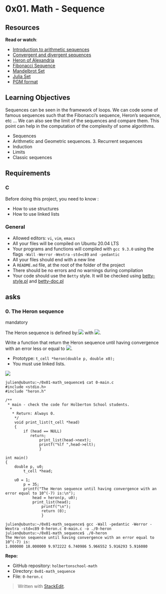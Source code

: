 # 0x01. Math - Sequence

## Resources

**Read or watch**:

-   [Introduction to arithmetic sequences](https://intranet.hbtn.io/rltoken/HE3Db5Rs1JDBzcRMBKjGUA "Introduction to arithmetic sequences")
-   [Convergent and divergent sequences](https://intranet.hbtn.io/rltoken/DQqlMOpQXpyYHhgkks_zgg "Convergent and divergent sequences")
-   [Heron of Alexandria](https://intranet.hbtn.io/rltoken/CAVXNxR1bQ86BzNHAOYi5A "Heron of Alexandria ")
-   [Fibonacci Sequence](https://intranet.hbtn.io/rltoken/seeZAle1Wkbx7DTNH3_iag "Fibonacci Sequence")
-   [Mandelbrot Set](https://intranet.hbtn.io/rltoken/DN5HZE5g8C-BzoRyZKlDRQ "Mandelbrot Set")
-   [Julia Set](https://intranet.hbtn.io/rltoken/W070Wc4ukmMceHwpVQ82_A "Julia Set")
-   [PGM format](https://intranet.hbtn.io/rltoken/TZ_KgwpPtOY8vWNm65A0AA "PGM format")
## Learning Objectives

Sequences can be seen in the framework of loops. We can code some of famous sequences such that the Fibonacci’s sequence, Heron’s sequence, etc … We can also see the limit of the sequences and compare them. This point can help in the computation of the complexity of some algorithms.

-   Sequences
-   Arithmetic and Geometric sequences. 3. Recurrent sequences
-   Induction
-   Limits
-   Classic sequences

## Requirements

### C

Before doing this project, you need to know :

-   How to use structures
-   How to use linked lists

### General

-   Allowed editors:  `vi`,  `vim`,  `emacs`
-   All your files will be compiled on Ubuntu 20.04 LTS
-   Your programs and functions will compiled with  `gcc 9.3.0`  using the flags  `-Wall`  `-Werror`  `-Wextra`  `-std=c89`  `and -pedantic`
-   All your files should end with a new line
-   A  `README.md`  file, at the root of the folder of the project
-   There should be no errors and no warnings during compilation
-   Your code should use the  `Betty`  style. It will be checked using  [betty-style.pl](https://github.com/holbertonschool/Betty/blob/master/betty-style.pl "betty-style.pl")  and  [betty-doc.pl](https://github.com/holbertonschool/Betty/blob/master/betty-doc.pl "betty-doc.pl")
## asks

### 0. The Heron sequence

mandatory

The Heron sequence is defined by:![](https://holbertonintranet.s3.amazonaws.com/uploads/medias/2021/4/7192413c9d6ed17fa724e378f8eefe5bee0e17bd.gif?X-Amz-Algorithm=AWS4-HMAC-SHA256&X-Amz-Credential=AKIARDDGGGOUWMNL5ANN%2F20210808%2Fus-east-1%2Fs3%2Faws4_request&X-Amz-Date=20210808T131009Z&X-Amz-Expires=86400&X-Amz-SignedHeaders=host&X-Amz-Signature=3493a4ea27fed1f2a41c38936f35ea00894a5de1302bd746cf81067e5d8e55d9)  with  ![](https://holbertonintranet.s3.amazonaws.com/uploads/medias/2021/4/7b9cabf5caeb1f8612374a26efb6f514f29cfc1d.gif?X-Amz-Algorithm=AWS4-HMAC-SHA256&X-Amz-Credential=AKIARDDGGGOUWMNL5ANN%2F20210808%2Fus-east-1%2Fs3%2Faws4_request&X-Amz-Date=20210808T131009Z&X-Amz-Expires=86400&X-Amz-SignedHeaders=host&X-Amz-Signature=111cbfb0f4567de47b504cb787a25b48bf4a9316b9d67260f46acab64f6050c2).

Write a function that return the Heron sequence until having convergence with an error less or equal to  ![](https://holbertonintranet.s3.amazonaws.com/uploads/medias/2021/4/cd8f730397a1464a98ed0da9ebc7a5c98eb02847.gif?X-Amz-Algorithm=AWS4-HMAC-SHA256&X-Amz-Credential=AKIARDDGGGOUWMNL5ANN%2F20210808%2Fus-east-1%2Fs3%2Faws4_request&X-Amz-Date=20210808T131009Z&X-Amz-Expires=86400&X-Amz-SignedHeaders=host&X-Amz-Signature=4e655ed59711c011b52fa8b28f721bf59c0789049aa086d08c7629626d45ed63).

-   Prototype:  `t_cell *heron(double p, double x0);`
-   You must use linked lists.

![](https://holbertonintranet.s3.amazonaws.com/uploads/medias/2021/4/d565f227b4cf566ebda03477ae6b84a0fe6ddefa.png?X-Amz-Algorithm=AWS4-HMAC-SHA256&X-Amz-Credential=AKIARDDGGGOUWMNL5ANN%2F20210808%2Fus-east-1%2Fs3%2Faws4_request&X-Amz-Date=20210808T131009Z&X-Amz-Expires=86400&X-Amz-SignedHeaders=host&X-Amz-Signature=2092b994f9bd2ee07c63f485c4a7c56a64d226183153c8af1962e318c8cd6df1)

```
julien@ubuntu:~/0x01-math_sequence$ cat 0-main.c
#include <stdio.h>
#include "heron.h"

/**
 * main - check the code for Holberton School students.
  *
   * Return: Always 0.
    */
    void print_list(t_cell *head)
    {
        if (head == NULL)
	       return;
	           print_list(head->next);
		       printf("%lf ",head->elt);
		       }

int main()
{
    double p, u0;
        t_cell *head;

    u0 = 1;
        p = 35;
	    printf("The Heron sequence until having convergence with an error equal to 10^(-7) is:\n");
	        head = heron(p, u0);
		    print_list(head);
		        printf("\n");
			    return (0);
			    }

julien@ubuntu:~/0x01-math_sequence$ gcc -Wall -pedantic -Werror -Wextra -std=c89 0-heron.c 0-main.c -o ./0-heron
julien@ubuntu:~/0x01-math_sequence$ ./0-heron
The Heron sequence until having convergence with an error equal to 10^(-7) is:
1.000000 18.000000 9.972222 6.740986 5.966552 5.916293 5.916080

```

**Repo:**

-   GitHub repository:  `holbertonschool-math`
-   Directory:  `0x01-math_sequence`
-   File:  `0-heron.c`


> Written with [StackEdit](https://stackedit.io/).